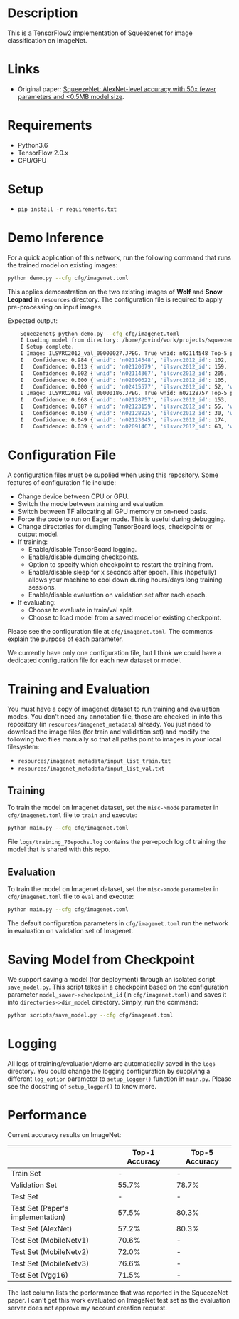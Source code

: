 # Description

This is a TensorFlow2 implementation of Squeezenet for image classification on ImageNet.

# Links

* Original paper: [SqueezeNet: AlexNet-level accuracy with 50x fewer parameters and <0.5MB model size](https://arxiv.org/abs/1602.07360).


# Requirements

* Python3.6
* TensorFlow 2.0.x
* CPU/GPU


# Setup

* `pip install -r requirements.txt` 


# Demo Inference

For a quick application of this network, run the following command that runs the trained model on existing images:
```bash
python demo.py --cfg cfg/imagenet.toml
```

This applies demonstration on the two existing images of **Wolf** and **Snow Leopard** in `resources` directory. The configuration file is required to apply pre-processing on input images.  

Expected output:
```bash
    Squeezenet$ python demo.py --cfg cfg/imagenet.toml 
    I Loading model from directory: /home/govind/work/projects/squeezenet_dir/Squeezenet/models
    I Setup complete.
    I Image: ILSVRC2012_val_00000027.JPEG. True wnid: n02114548 Top-5 predictions: 
    I 	Confidence: 0.984 {'wnid': 'n02114548', 'ilsvrc2012_id': 102, 'word': 'white wolf, Arctic wolf, Canis lupus tundrarum'}
    I 	Confidence: 0.013 {'wnid': 'n02120079', 'ilsvrc2012_id': 159, 'word': 'Arctic fox, white fox, Alopex lagopus'}
    I 	Confidence: 0.002 {'wnid': 'n02114367', 'ilsvrc2012_id': 205, 'word': 'timber wolf, grey wolf, gray wolf, Canis lupus'}
    I 	Confidence: 0.000 {'wnid': 'n02090622', 'ilsvrc2012_id': 105, 'word': 'borzoi, Russian wolfhound'}
    I 	Confidence: 0.000 {'wnid': 'n02415577', 'ilsvrc2012_id': 52, 'word': 'bighorn, bighorn sheep, cimarron, Rocky Mountain bighorn, Rocky Mountain sheep, Ovis canadensis'}
    I Image: ILSVRC2012_val_00000186.JPEG. True wnid: n02128757 Top-5 predictions: 
    I 	Confidence: 0.668 {'wnid': 'n02128757', 'ilsvrc2012_id': 153, 'word': 'snow leopard, ounce, Panthera uncia'}
    I 	Confidence: 0.087 {'wnid': 'n02123159', 'ilsvrc2012_id': 55, 'word': 'tiger cat'}
    I 	Confidence: 0.050 {'wnid': 'n02128925', 'ilsvrc2012_id': 30, 'word': 'jaguar, panther, Panthera onca, Felis onca'}
    I 	Confidence: 0.049 {'wnid': 'n02123045', 'ilsvrc2012_id': 174, 'word': 'tabby, tabby cat'}
    I 	Confidence: 0.039 {'wnid': 'n02091467', 'ilsvrc2012_id': 63, 'word': 'Norwegian elkhound, elkhound'}
```

# Configuration File

A configuration files must be supplied when using this repository. Some features of configuration file include:

 * Change device between CPU or GPU.
 * Switch the mode between training and evaluation.
 * Switch between TF allocating all GPU memory or on-need basis.
 * Force the code to run on Eager mode. This is useful during debugging.
 * Change directories for dumping TensorBoard logs, checkpoints or output model.
 * If training:
     * Enable/disable TensorBoard logging.
     * Enable/disable dumping checkpoints.
     * Option to specify which checkpoint to restart the training from.
     * Enable/disable sleep for x seconds after epoch. This (hopefully) allows your machine to cool down during hours/days long training sessions.
     * Enable/disable evaluation on validation set after each epoch.
 * If evaluating:
    * Choose to evaluate in train/val split. 
    * Choose to load model from a saved model or existing checkpoint.

Please see the configuration file at `cfg/imagenet.toml`. The comments explain the purpose of each parameter.

We currently have only one configuration file, but I think we could have a dedicated configuration file for each new dataset or model.

# Training and Evaluation

You must have a copy of imagenet dataset to run training and evaluation modes. You don't need any annotation file, those are checked-in into this repository (in `resources/imagenet_metadata`) already. You just need to download the image files (for train and validation set) and modify the following two files manually so that all paths point to images in your local filesystem:

 * `resources/imagenet_metadata/input_list_train.txt`
 * `resources/imagenet_metadata/input_list_val.txt`

## Training

To train the model on Imagenet dataset, set the `misc->mode` parameter in `cfg/imagenet.toml` file to `train` and execute:

```bash
python main.py --cfg cfg/imagenet.toml
```

File `logs/training_76epochs.log` contains the per-epoch log of training the model that is shared with this repo.

## Evaluation

To train the model on Imagenet dataset, set the `misc->mode` parameter in `cfg/imagenet.toml` file to `eval` and execute:

```bash
python main.py --cfg cfg/imagenet.toml
```

The default configuration parameters in `cfg/imagenet.toml` run the network in evaluation on validation set of Imagenet.


# Saving Model from Checkpoint

We support saving a model (for deployment) through an isolated script `save_model.py`. This script takes in a checkpoint based on the configuration parameter `model_saver->checkpoint_id` (in `cfg/imagenet.toml`) and saves it into `directories->dir_model` directory. Simply, run the command:

```bash
python scripts/save_model.py --cfg cfg/imagenet.toml
```


# Logging

All logs of training/evaluation/demo are automatically saved in the `logs` directory. You could change the logging configuration by supplying a different `log_option` parameter to `setup_logger()` function in `main.py`. Please see the docstring of `setup_logger()` to know more.


# Performance

Current accuracy results on ImageNet:


|                                   | Top-1 Accuracy | Top-5 Accuracy |
|-----------------------------------|----------------|----------------|
| Train Set                         |             -  |              - |
| Validation Set                    |        55.7%   |         78.7%  |
| Test Set                          |             -  |              - |
| Test Set (Paper's implementation) |        57.5%   |         80.3%  |
| Test Set (AlexNet)                |        57.2%   |         80.3%  |
| Test Set (MobileNetv1)            |        70.6%   |              - |
| Test Set (MobileNetv2)            |        72.0%   |              - |
| Test Set (MobileNetv3)            |        76.6%   |              - |
| Test Set (Vgg16)                  |        71.5%   |              - |

The last column lists the performance that was reported in the SqueezeNet paper. I can't get this work evaluated on ImageNet test set as the evaluation server does not approve my account creation request.
